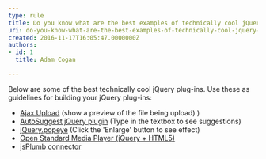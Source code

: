 ```yaml
---
type: rule
title: Do you know what are the best examples of technically cool jQuery plug-ins?
uri: do-you-know-what-are-the-best-examples-of-technically-cool-jquery-plug-ins
created: 2016-11-17T16:05:47.0000000Z
authors:
- id: 1
  title: Adam Cogan

---
```


Below are some of the best technically cool jQuery plug-ins. Use these as guidelines for building your jQuery plug-ins:

- [Ajax Upload](http&#58;//www.zurb.com/playground/ajax_upload) (show a preview of the file being upload) )
- [AutoSuggest jQuery plugin](http&#58;//drew.tenderapp.com/kb/autosuggest-jquery-plugin) (Type in the textbox to see suggestions)
- [jQuery.popeye](http&#58;//www.avatar.co.nz/examples/jquery/popeye/) (Click the 'Enlarge' button to see effect)
- [Open Standard Media Player (jQuery + HTML5)](http&#58;//www.mediafront.org/project/osmplayer)
- [jsPlumb connector](http&#58;//morrisonpitt.com/jsPlumb/html/jquery/demo.html)​

